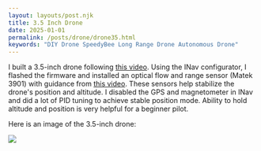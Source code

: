 ```yaml
---
layout: layouts/post.njk
title: 3.5 Inch Drone
date: 2025-01-01
permalink: /posts/drone/drone35.html
keywords: "DIY Drone SpeedyBee Long Range Drone Autonomous Drone"
---
```

I built a 3.5-inch drone following [this video](https://youtu.be/aXrrg48auhU?si=Ta766uZoYvSO6QAG). Using the INav configurator, I flashed the firmware and installed an optical flow and range sensor (Matek 3901) with guidance from [this video](https://youtu.be/T1CkdG9gaYk?si=r26BCVvGVcIB0keX). These sensors help stabilize the drone's position and altitude. I disabled the GPS and magnetometer in INav and did a lot of PID tuning to achieve stable position mode. Ability to hold altitude and position is very helpful for a beginner pilot.

Here is an image of the 3.5-inch drone:

![](image35inch.png)

